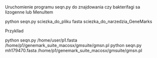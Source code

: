 Uruchomienie programu seqn.py do znajdowania czy bakterifagi sa lizogenne lub MenuItem

python seqn.py sciezka_do_pliku fasta sciezka_do_narzedzia_GeneMarks

Przykllad

python seqn.py /home/user/p1.fasta /home/p1/genemark_suite_macosx/gmsuite/gmsn.pl
python seqn.py mh179470.fasta /home/p1/genemark_suite_macosx/gmsuite/gmsn.pl
